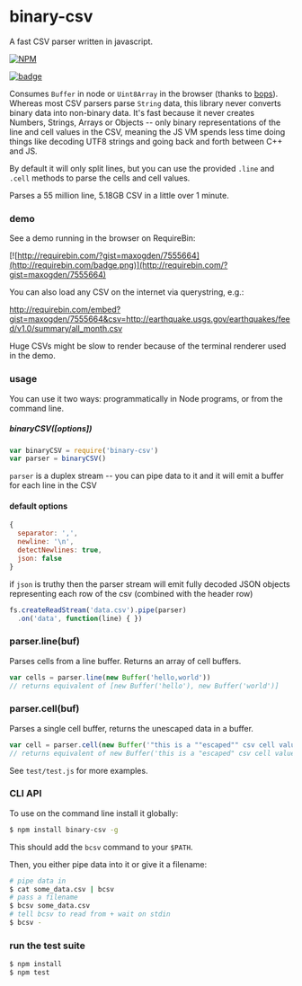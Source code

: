 # binary-csv

A fast CSV parser written in javascript.

[![NPM](https://nodei.co/npm/binary-csv.png)](https://nodei.co/npm/binary-csv/)

[![badge](http://img.shields.io/badge/Development%20sponsored%20by-dat-green.svg?style=flat)](http://dat-data.com)

Consumes `Buffer` in node or `Uint8Array` in the browser (thanks to [bops](https://github.com/chrisdickinson/bops)). Whereas most CSV parsers parse `String` data, this library never converts binary data into non-binary data. It's fast because it never creates Numbers, Strings, Arrays or Objects -- only binary representations of the line and cell values in the CSV, meaning the JS VM spends less time doing things like decoding UTF8 strings and going back and forth between C++ and JS.

By default it will only split lines, but you can use the provided `.line` and `.cell` methods to parse the cells and cell values.

Parses a 55 million line, 5.18GB CSV in a little over 1 minute.

### demo

See a demo running in the browser on RequireBin:

[![http://requirebin.com/?gist=maxogden/7555664](http://requirebin.com/badge.png)](http://requirebin.com/?gist=maxogden/7555664)

You can also load any CSV on the internet via querystring, e.g.:

http://requirebin.com/embed?gist=maxogden/7555664&csv=http://earthquake.usgs.gov/earthquakes/feed/v1.0/summary/all_month.csv

Huge CSVs might be slow to render because of the terminal renderer used in the demo.

### usage

You can use it two ways: programmatically in Node programs, or from the command line.

##### binaryCSV([options])

```js
var binaryCSV = require('binary-csv')
var parser = binaryCSV()
```

`parser` is a duplex stream -- you can pipe data to it and it will emit a buffer for each line in the CSV

#### default options

```js
{
  separator: ',',
  newline: '\n',
  detectNewlines: true,
  json: false
}
```

if `json` is truthy then the parser stream will emit fully decoded JSON objects representing each row of the csv (combined with the header row)

```js
fs.createReadStream('data.csv').pipe(parser)
  .on('data', function(line) { })
```

### parser.line(buf)

Parses cells from a line buffer. Returns an array of cell buffers.

```js
var cells = parser.line(new Buffer('hello,world'))
// returns equivalent of [new Buffer('hello'), new Buffer('world')]
```

### parser.cell(buf)

Parses a single cell buffer, returns the unescaped data in a buffer.

```js
var cell = parser.cell(new Buffer('"this is a ""escaped"" csv cell value"'))
// returns equivalent of new Buffer('this is a "escaped" csv cell value")
```

See `test/test.js` for more examples.

### CLI API

To use on the command line install it globally:

```bash
$ npm install binary-csv -g
```

This should add the `bcsv` command to your `$PATH`.

Then, you either pipe data into it or give it a filename:

```bash
# pipe data in
$ cat some_data.csv | bcsv
# pass a filename
$ bcsv some_data.csv
# tell bcsv to read from + wait on stdin
$ bcsv -
```

### run the test suite

```bash
$ npm install
$ npm test
```
